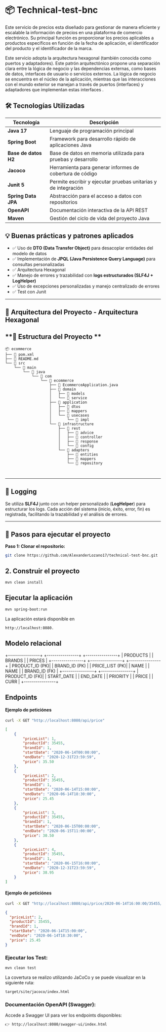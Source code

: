 # 📦 Technical-test-bnc
Este servicio de precios esta diseñado para gestionar de manera eficiente y escalable la información de precios en una plataforma de comercio electrónico. Su principal función es proporcionar los precios aplicables a productos específicos en función de la fecha de aplicación, el identificador del producto y el identificador de la marca.

Este servicio adopta la arquitectura hexagonal (también conocida como puertos y adaptadores). Este patrón arquitectónico propone una separación clara entre la lógica de negocio y las dependencias externas, como bases de datos, interfaces de usuario o servicios externos. La lógica de negocio se encuentra en el núcleo de la aplicación, mientras que las interacciones con el mundo exterior se manejan a través de puertos (interfaces) y adaptadores que implementan estas interfaces . 


## 🛠️ Tecnologías Utilizadas

| Tecnología          			 | Descripción                                                   |
|--------------------------------|---------------------------------------------------------------|
| **Java 17**         			 | Lenguaje de programación principal                            |
| **Spring Boot**     			 | Framework para desarrollo rápido de aplicaciones Java         |
| **Base de datos H2**           | Base de datos en memoria utilizada para pruebas y desarrollo  |
| **Jacoco**                     | Herramienta para generar informes de cobertura de código      |
| **Junit 5**                    | Permite escribir y ejecutar pruebas unitarias y de integración|
| **Spring Data JPA** 			 | Abstracción para el acceso a datos con repositorios           |
| **OpenAPI** 		  			 | Documentación interactiva de la API REST 				     |
| **Maven**           			 | Gestión del ciclo de vida del proyecto Java                   |


## 💡 Buenas prácticas y patrones aplicados

- ✅ Uso de **DTO (Data Transfer Object)** para desacoplar entidades del modelo de datos
- ✅ Implementación de **JPQL (Java Persistence Query Language)** para consultas personalizadas
- ✅ Arquitectura Hexagonal
- ✅ Manejo de errores y trazabilidad con **logs estructurados (SLF4J + LogHelper)**
- ✅ Uso de excepciones personalizadas y manejo centralizado de errores
- ✅ Test con Junit

---


## 📘 Arquitectura del Proyecto - Arquitectura Hexagonal

## **📌 Estructura del Proyecto **

```
📦 ecommerce
├── 📄 pom.xml
├── 📄 README.md
└── 📁 src
    └── 📁 main
        └── 📁 java
            └── 📁 com
                └── 📁 ecommerce
                    ├── 📄 EcommerceApplication.java
                    ├── 📁 domain
                    │   ├── 📁 models
                    │   └── 📁 service
                    ├── 📁 application
                    │   ├── 📁 dtos
                    │   ├── 📁 mappers
                    │   └── 📁 usecases
                    │       └── 📁 impl
                    └── 📁 infrastructure
                        ├── 📁 rest
                        │   ├── 📁 advice
                        │   ├── 📁 controller
                        │   ├── 📁 response
                        │   └── 📁 config
                        └── 📁 adapters
                            ├── 📁 entities
                            ├── 📁 mappers
                            └── 📁 repository



```
---

## **📝 Logging**
Se utiliza **SLF4J** junto con un helper personalizado (**LogHelper**) para estructurar los logs.
Cada acción del sistema (inicio, éxito, error, fin) es registrada, facilitando la trazabilidad y el análisis de errores.

---

## 🚀 Pasos para ejecutar el proyecto

 **Paso 1: Clonar el repositorio:**

```bash
git clone https://github.com/AlexanderLozano17/technical-test-bnc.git
```

## 2. Construir el proyecto
```bash
mvn clean install
```

## Ejecutar la aplicación
```bash
mvn spring-boot:run
```
La aplicación estará disponible en
```bash
http://localhost:8080.
```

## Modelo relacional

+----------------+     +----------------+       +----------------+
|   PRODUCTS     |     |    BRANDS      |       |     PRICES     |
+----------------+     +----------------+       +----------------+
| PRODUCT_ID (PK)|     | BRAND_ID (PK)  |       | PRICE_LIST (PK)|
| NAME           |     | NAME           |       | BRAND_ID (FK)  |
+----------------+     +----------------+       | PRODUCT_ID (FK)|
                                                | START_DATE      |
                                                | END_DATE        |
                                                | PRIORITY        |
                                                | PRICE           |
                                                | CURR            |
                                                +----------------+


## Endpoints
#### Ejemplo de peticiónes

```bash
curl -X GET "http://localhost:8080/api/price"
```

```json
[
    {
        "priceList": 1,
        "productId": 35455,
        "brandId": 1,
        "startDate": "2020-06-14T00:00:00",
        "endDate": "2020-12-31T23:59:59",
        "price": 35.50
    },
    {
        "priceList": 2,
        "productId": 35455,
        "brandId": 1,
        "startDate": "2020-06-14T15:00:00",
        "endDate": "2020-06-14T18:30:00",
        "price": 25.45
    },
    {
        "priceList": 3,
        "productId": 35455,
        "brandId": 1,
        "startDate": "2020-06-15T00:00:00",
        "endDate": "2020-06-15T11:00:00",
        "price": 30.50
    },
    {
        "priceList": 4,
        "productId": 35455,
        "brandId": 1,
        "startDate": "2020-06-15T16:00:00",
        "endDate": "2020-12-31T23:59:59",
        "price": 38.95
    }
]
```

#### Ejemplo de peticiónes

```bash
curl -X GET "http://localhost:8080/api/price/2020-06-14T16:00:00/35455/1"
```

```json
{
  "priceList": 2,
  "productId": 35455,
  "brandId": 1,
  "startDate": "2020-06-14T15:00:00",
  "endDate": "2020-06-14T18:30:00",
  "price": 25.45
}
```

### **Ejecutar los Test:**  
```bash
mvn clean test
```
La covertura se realizo utilizando JaCoCo y se puede visualizar en la siguiente ruta:

```bash
target/site/jacoco/index.html
```

### **Documentación OpenAPI (Swagger):**  
   Accede a Swagger UI para ver los endpoints disponibles:  
   
```bash
👉 http://localhost:8080/swagger-ui/index.html
```
